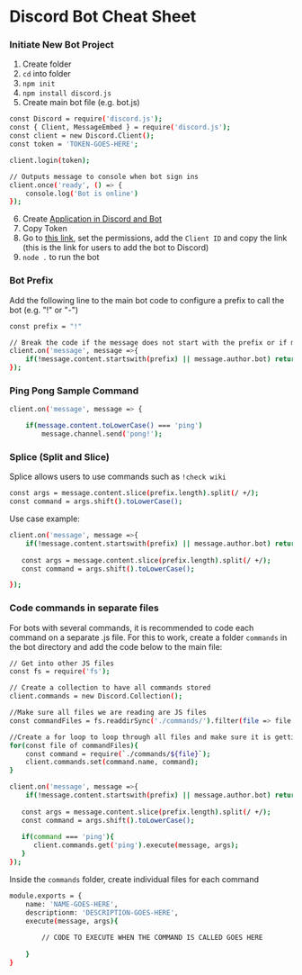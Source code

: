 # Discord Bot Cheat Sheet

### Initiate New Bot Project

1. Create folder 
2. ```cd``` into folder
3. ```npm init```
4. ```npm install discord.js```
5. Create main bot file (e.g. bot.js)

```sh
const Discord = require('discord.js');
const { Client, MessageEmbed } = require('discord.js');
const client = new Discord.Client();
const token = 'TOKEN-GOES-HERE';

client.login(token);

// Outputs message to console when bot sign ins
client.once('ready', () => {
    console.log('Bot is online')
});
```

6. Create [Application in Discord and Bot](https://discord.com/developers/applications)
7. Copy Token
8. Go to [this link](https://discordapi.com/permissions.html), set the permissions, add the ```Client ID``` and copy the link (this is the link for users to add the bot to Discord)
9. ```node .``` to run the bot

### Bot Prefix

Add the following line to the main bot code to configure a prefix to call the bot (e.g. "!" or "-")

```sh
const prefix = "!"

// Break the code if the message does not start with the prefix or if message author is the bot
client.on('message', message =>{
    if(!message.content.startswith(prefix) || message.author.bot) return;
});
```

### Ping Pong Sample Command

```sh
client.on('message', message => {

    if(message.content.toLowerCase() === 'ping')
        message.channel.send('pong!');
```

### Splice (Split and Slice)

Splice allows users to use commands such as ```!check wiki```

```sh
const args = message.content.slice(prefix.length).split(/ +/);
const command = args.shift().toLowerCase();
```

Use case example:

```sh
client.on('message', message =>{
    if(!message.content.startswith(prefix) || message.author.bot) return;
   
   const args = message.content.slice(prefix.length).split(/ +/);
   const command = args.shift().toLowerCase();

});
```

### Code commands in separate files

For bots with several commands, it is recommended to code each command on a separate .js file. For this to work, create a folder ```commands``` in the bot directory and add the code below to the main file:

```sh
// Get into other JS files
const fs = require('fs');

// Create a collection to have all commands stored
client.commands = new Discord.Collection();

//Make sure all files we are reading are JS files
const commandFiles = fs.readdirSync('./commands/').filter(file => file.endsWith('.js'));

//Create a for loop to loop through all files and make sure it is getting the correct file
for(const file of commandFiles){
    const command = require(`./commands/${file}`);
    client.commands.set(command.name, command);
}

client.on('message', message =>{
    if(!message.content.startswith(prefix) || message.author.bot) return;
   
   const args = message.content.slice(prefix.length).split(/ +/);
   const command = args.shift().toLowerCase();
   
   if(command === 'ping'){
      client.commands.get('ping').execute(message, args);
   }
});
```

Inside the ```commands``` folder, create individual files for each command

```sh
module.exports = {
    name: 'NAME-GOES-HERE',
    descriptionm: 'DESCRIPTION-GOES-HERE',
    execute(message, args){
        
        // CODE TO EXECUTE WHEN THE COMMAND IS CALLED GOES HERE
        
    }
}
```

